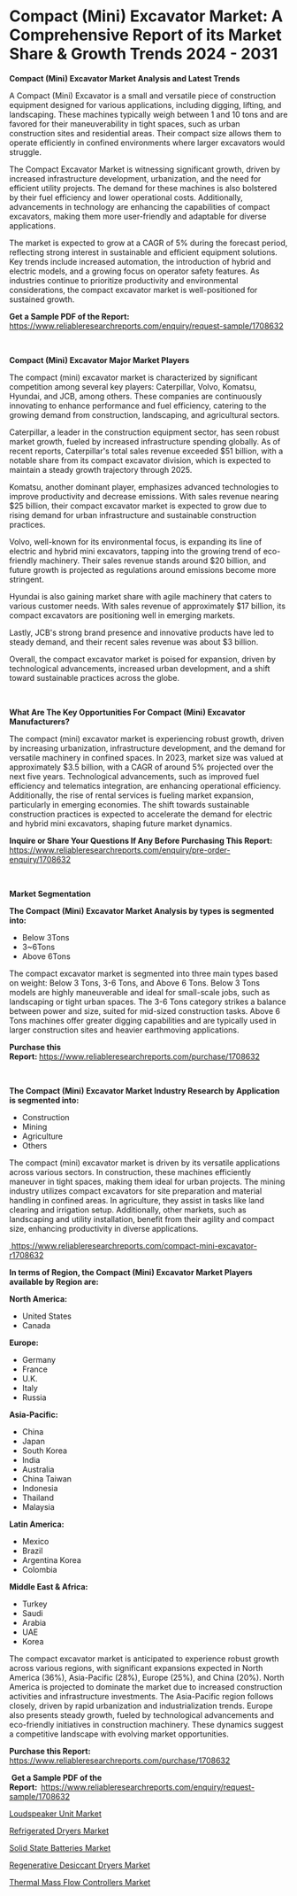 <p><h1>Compact (Mini) Excavator Market: A Comprehensive Report of its Market Share & Growth Trends 2024 - 2031</h1></p><p><strong>Compact (Mini) Excavator Market Analysis and Latest Trends</strong></p>
<p><p>A Compact (Mini) Excavator is a small and versatile piece of construction equipment designed for various applications, including digging, lifting, and landscaping. These machines typically weigh between 1 and 10 tons and are favored for their maneuverability in tight spaces, such as urban construction sites and residential areas. Their compact size allows them to operate efficiently in confined environments where larger excavators would struggle.</p><p>The Compact Excavator Market is witnessing significant growth, driven by increased infrastructure development, urbanization, and the need for efficient utility projects. The demand for these machines is also bolstered by their fuel efficiency and lower operational costs. Additionally, advancements in technology are enhancing the capabilities of compact excavators, making them more user-friendly and adaptable for diverse applications.</p><p>The market is expected to grow at a CAGR of 5% during the forecast period, reflecting strong interest in sustainable and efficient equipment solutions. Key trends include increased automation, the introduction of hybrid and electric models, and a growing focus on operator safety features. As industries continue to prioritize productivity and environmental considerations, the compact excavator market is well-positioned for sustained growth.</p></p>
<p><strong>Get a Sample PDF of the Report:&nbsp;</strong> <a href="https://www.reliableresearchreports.com/enquiry/request-sample/1708632?utm_campaign=1509&utm_medium=2&utm_source=Github&utm_content=ia&utm_term=21102024&utm_id=compact-mini-excavator">https://www.reliableresearchreports.com/enquiry/request-sample/1708632</a></p>
<p>&nbsp;</p>
<p><strong>Compact (Mini) Excavator Major Market Players</strong></p>
<p><p>The compact (mini) excavator market is characterized by significant competition among several key players: Caterpillar, Volvo, Komatsu, Hyundai, and JCB, among others. These companies are continuously innovating to enhance performance and fuel efficiency, catering to the growing demand from construction, landscaping, and agricultural sectors.</p><p>Caterpillar, a leader in the construction equipment sector, has seen robust market growth, fueled by increased infrastructure spending globally. As of recent reports, Caterpillar's total sales revenue exceeded $51 billion, with a notable share from its compact excavator division, which is expected to maintain a steady growth trajectory through 2025.</p><p>Komatsu, another dominant player, emphasizes advanced technologies to improve productivity and decrease emissions. With sales revenue nearing $25 billion, their compact excavator market is expected to grow due to rising demand for urban infrastructure and sustainable construction practices.</p><p>Volvo, well-known for its environmental focus, is expanding its line of electric and hybrid mini excavators, tapping into the growing trend of eco-friendly machinery. Their sales revenue stands around $20 billion, and future growth is projected as regulations around emissions become more stringent.</p><p>Hyundai is also gaining market share with agile machinery that caters to various customer needs. With sales revenue of approximately $17 billion, its compact excavators are positioning well in emerging markets.</p><p>Lastly, JCB's strong brand presence and innovative products have led to steady demand, and their recent sales revenue was about $3 billion.</p><p>Overall, the compact excavator market is poised for expansion, driven by technological advancements, increased urban development, and a shift toward sustainable practices across the globe.</p></p>
<p>&nbsp;</p>
<p><strong>What Are The Key Opportunities For Compact (Mini) Excavator Manufacturers?</strong></p>
<p><p>The compact (mini) excavator market is experiencing robust growth, driven by increasing urbanization, infrastructure development, and the demand for versatile machinery in confined spaces. In 2023, market size was valued at approximately $3.5 billion, with a CAGR of around 5% projected over the next five years. Technological advancements, such as improved fuel efficiency and telematics integration, are enhancing operational efficiency. Additionally, the rise of rental services is fueling market expansion, particularly in emerging economies. The shift towards sustainable construction practices is expected to accelerate the demand for electric and hybrid mini excavators, shaping future market dynamics.</p></p>
<p><strong>Inquire or Share Your Questions If Any Before Purchasing This Report:</strong> <a href="https://www.reliableresearchreports.com/enquiry/pre-order-enquiry/1708632?utm_campaign=1509&utm_medium=2&utm_source=Github&utm_content=ia&utm_term=21102024&utm_id=compact-mini-excavator">https://www.reliableresearchreports.com/enquiry/pre-order-enquiry/1708632</a></p>
<p>&nbsp;</p>
<p><strong>Market Segmentation</strong></p>
<p><strong>The Compact (Mini) Excavator Market Analysis by types is segmented into:</strong></p>
<p><ul><li>Below 3Tons</li><li>3~6Tons</li><li>Above 6Tons</li></ul></p>
<p><p>The compact excavator market is segmented into three main types based on weight: Below 3 Tons, 3-6 Tons, and Above 6 Tons. Below 3 Tons models are highly maneuverable and ideal for small-scale jobs, such as landscaping or tight urban spaces. The 3-6 Tons category strikes a balance between power and size, suited for mid-sized construction tasks. Above 6 Tons machines offer greater digging capabilities and are typically used in larger construction sites and heavier earthmoving applications.</p></p>
<p><strong>Purchase this Report:&nbsp;</strong><a href="https://www.reliableresearchreports.com/purchase/1708632?utm_campaign=1509&utm_medium=2&utm_source=Github&utm_content=ia&utm_term=21102024&utm_id=compact-mini-excavator">https://www.reliableresearchreports.com/purchase/1708632</a></p>
<p>&nbsp;</p>
<p><strong>The Compact (Mini) Excavator Market Industry Research by Application is segmented into:</strong></p>
<p><ul><li>Construction</li><li>Mining</li><li>Agriculture</li><li>Others</li></ul></p>
<p><p>The compact (mini) excavator market is driven by its versatile applications across various sectors. In construction, these machines efficiently maneuver in tight spaces, making them ideal for urban projects. The mining industry utilizes compact excavators for site preparation and material handling in confined areas. In agriculture, they assist in tasks like land clearing and irrigation setup. Additionally, other markets, such as landscaping and utility installation, benefit from their agility and compact size, enhancing productivity in diverse applications.</p></p>
<p><a href="https://www.reliableresearchreports.com/compact-mini-excavator-r1708632?utm_campaign=1509&utm_medium=2&utm_source=Github&utm_content=ia&utm_term=21102024&utm_id=compact-mini-excavator">&nbsp;https://www.reliableresearchreports.com/compact-mini-excavator-r1708632</a></p>
<p><strong>In terms of Region, the Compact (Mini) Excavator Market Players available by Region are:</strong></p>
<p>
    <p> <strong> North America: </strong>
        <ul>
            <li>United States</li>
            <li>Canada</li>
        </ul>
        </p> 
    <p> <strong> Europe: </strong>
        <ul>
            <li>Germany</li>
            <li>France</li>
            <li>U.K.</li>
            <li>Italy</li>
            <li>Russia</li>
        </ul>
        </p> 
    <p> <strong> Asia-Pacific: </strong>
        <ul>
            <li>China</li>
            <li>Japan</li>
            <li>South Korea</li>
            <li>India</li>
            <li>Australia</li>
            <li>China Taiwan</li>
            <li>Indonesia</li>
            <li>Thailand</li>
            <li>Malaysia</li>
        </ul>
        </p> 
    <p> <strong> Latin America: </strong>
        <ul>
            <li>Mexico</li>
            <li>Brazil</li>
            <li>Argentina Korea</li>
            <li>Colombia</li>
        </ul>
        </p> 
    <p> <strong> Middle East & Africa: </strong>
        <ul>
            <li>Turkey</li>
            <li>Saudi</li>
            <li>Arabia</li>
            <li>UAE</li>
            <li>Korea</li>
        </ul>
    </p>
    </p>
<p><p>The compact excavator market is anticipated to experience robust growth across various regions, with significant expansions expected in North America (36%), Asia-Pacific (28%), Europe (25%), and China (20%). North America is projected to dominate the market due to increased construction activities and infrastructure investments. The Asia-Pacific region follows closely, driven by rapid urbanization and industrialization trends. Europe also presents steady growth, fueled by technological advancements and eco-friendly initiatives in construction machinery. These dynamics suggest a competitive landscape with evolving market opportunities.</p></p>
<p><strong>Purchase this Report: </strong><a href="https://www.reliableresearchreports.com/purchase/1708632?utm_campaign=1509&utm_medium=2&utm_source=Github&utm_content=ia&utm_term=21102024&utm_id=compact-mini-excavator">https://www.reliableresearchreports.com/purchase/1708632</a></p>
<p>&nbsp;<strong>Get a Sample PDF of the Report:&nbsp;&nbsp;</strong><a href="https://www.reliableresearchreports.com/enquiry/request-sample/1708632?utm_campaign=1509&utm_medium=2&utm_source=Github&utm_content=ia&utm_term=21102024&utm_id=compact-mini-excavator">https://www.reliableresearchreports.com/enquiry/request-sample/1708632</a></p>
<p><strong></strong></p>
<p><p><a href="https://www.linkedin.com/pulse/loudspeaker-unit-market-forecasts-trends-impact-analysis-hgaif?utm_campaign=1509&utm_medium=2&utm_source=Github&utm_content=ia&utm_term=21102024&utm_id=compact-mini-excavator">Loudspeaker Unit Market</a></p><p><a href="https://www.linkedin.com/pulse/refrigerated-dryers-market-share-size-trends-industry-analysis-whqaf?utm_campaign=1509&utm_medium=2&utm_source=Github&utm_content=ia&utm_term=21102024&utm_id=compact-mini-excavator">Refrigerated Dryers Market</a></p><p><a href="https://www.linkedin.com/pulse/solid-state-batteries-market-size-share-analysis-growth-trends-x0u5c?utm_campaign=1509&utm_medium=2&utm_source=Github&utm_content=ia&utm_term=21102024&utm_id=compact-mini-excavator">Solid State Batteries Market</a></p><p><a href="https://www.linkedin.com/pulse/emerging-technologies-reshaping-regenerative-desiccant-dryers-9c9if?utm_campaign=1509&utm_medium=2&utm_source=Github&utm_content=ia&utm_term=21102024&utm_id=compact-mini-excavator">Regenerative Desiccant Dryers Market</a></p><p><a href="https://www.linkedin.com/pulse/thermal-mass-flow-controllers-market-revolution-size-share-emerging-s8u0f?utm_campaign=1509&utm_medium=2&utm_source=Github&utm_content=ia&utm_term=21102024&utm_id=compact-mini-excavator">Thermal Mass Flow Controllers Market</a></p></p>